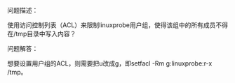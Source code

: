问题描述：

使用访问控制列表（ACL）来限制linuxprobe用户组，使得该组中的所有成员不得在/tmp目录中写入内容？

问题解答：

想要设置用户组的ACL，则需要把u改成g，即setfacl -Rm g:linuxprobe:r-x /tmp。